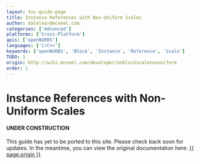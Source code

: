```yaml
---
layout: toc-guide-page
title: Instance References with Non-Uniform Scales
author: dalelear@mcneel.com
categories: ['Advanced']
platforms: ['Cross-Platform']
apis: ['openNURBS']
languages: ['C/C++']
keywords: ['openNURBS', 'Block', 'Instance', 'Reference', 'Scale']
TODO: 1
origin: http://wiki.mcneel.com/developer/onblockscalenonuniform
order: 1
---
```


# Instance References with Non-Uniform Scales

<div class="bs-callout bs-callout-danger">
  <h4>UNDER CONSTRUCTION</h4>
  <p>This guide has yet to be ported to this site.  Please check back soon for updates.  
  In the meantime, you can view the original documentation here:
  <a href="{{ page.origin }}">{{ page.origin }}</a></p>
</div>
